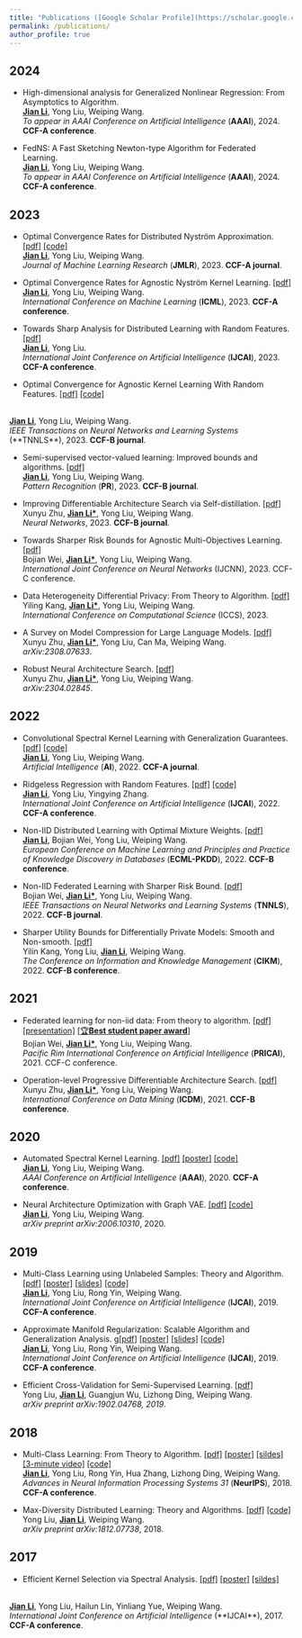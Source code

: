 ```yaml
---
title: "Publications ([Google Scholar Profile](https://scholar.google.com/citations?user=IAJpTqYAAAAJ&hl=zh-CN))"
permalink: /publications/
author_profile: true
---
```

## 2024

* High-dimensional analysis for Generalized Nonlinear Regression: From Asymptotics to Algorithm. <br>
<u><b>Jian Li</b></u>, Yong Liu, Weiping Wang. <br>
<i>To appear in AAAI Conference on Artificial Intelligence </i> (**AAAI**), 2024. <b>CCF-A conference</b>.

* FedNS: A Fast Sketching Newton-type Algorithm for Federated Learning. <br>
<u><b>Jian Li</b></u>, Yong Liu, Weiping Wang. <br>
<i>To appear in AAAI Conference on Artificial Intelligence </i> (**AAAI**), 2024. <b>CCF-A conference</b>.

## 2023

* Optimal Convergence Rates for Distributed Nyström Approximation. 
[[pdf]](https://jmlr.org/papers/volume24/21-1049/21-1049.pdf)
[[code]](https://github.com/superlj666/DNystroem) <br>
<u><b>Jian Li</b></u>, Yong Liu, Weiping Wang. <br>
<i>Journal of Machine Learning Research</i> (**JMLR**), 2023. <b>CCF-A journal</b>.

* Optimal Convergence Rates for Agnostic Nyström Kernel Learning.
[[pdf]](https://openreview.net/forum?id=S3d9SwhRKh) <br>
<u><b>Jian Li</b></u>, Yong Liu, Weiping Wang. <br>
<i>International Conference on Machine Learning </i> (**ICML**), 2023. <b>CCF-A conference</b>.

* Towards Sharp Analysis for Distributed Learning with Random Features. [[pdf]](https://www.ijcai.org/proceedings/2023/0436.pdf) <br>
<u><b>Jian Li</b></u>, Yong Liu. <br>
<i>International Joint Conference on Artificial Intelligence</i> (**IJCAI**), 2023. <b>CCF-A conference</b>.

* Optimal Convergence for Agnostic Kernel Learning With Random Features.
[[pdf]](https://ieeexplore.ieee.org/abstract/document/10304308)
[[code]](https://github.com/superlj666/Agnostic-RF)
<br>
<u><b>Jian Li</b></u>, Yong Liu, Weiping Wang.  <br>
<i>IEEE Transactions on Neural Networks and Learning Systems</i> (**TNNLS**), 2023. <b>CCF-B journal</b>.

* Semi-supervised vector-valued learning: Improved bounds and algorithms. 
[[pdf]](https://www.sciencedirect.com/science/article/pii/S0031320323000572) <br>
<u><b>Jian Li</b></u>, Yong Liu, Weiping Wang.  <br>
<i>Pattern Recognition</i> (**PR**), 2023. <b>CCF-B journal</b>.

* Improving Differentiable Architecture Search via Self-distillation.
[[pdf]](https://doi.org/10.1016/j.neunet.2023.08.062) <br>
Xunyu Zhu, <u><b>Jian Li*</b></u>, Yong Liu, Weiping Wang.  <br>
<i>Neural Networks</i>, 2023. <b>CCF-B journal</b>.

* Towards Sharper Risk Bounds for Agnostic Multi-Objectives Learning. [[pdf]](https://ieeexplore.ieee.org/document/10191519) <br>
Bojian Wei, <u><b>Jian Li*</b></u>, Yong Liu, Weiping Wang. <br>
<i>International Joint Conference on Neural Networks</i> (IJCNN), 2023. CCF-C conference.

* Data Heterogeneity Differential Privacy: From Theory to Algorithm. [[pdf]](https://doi.org/10.1007/978-3-031-35995-8_9) <br>
Yiling Kang, <u><b>Jian Li*</b></u>, Yong Liu, Weiping Wang. <br>
<i>International Conference on Computational Science</i> (ICCS), 2023.

* A Survey on Model Compression for Large Language Models.
[[pdf]](https://arxiv.org/abs/2308.07633) <br>
Xunyu Zhu, <u><b>Jian Li*</b></u>, Yong Liu, Can Ma, Weiping Wang.  <br>
<i> arXiv:2308.07633</i>.

* Robust Neural Architecture Search.
[[pdf]](https://arxiv.org/abs/2304.02845) <br>
Xunyu Zhu, <u><b>Jian Li*</b></u>, Yong Liu, Weiping Wang.  <br>
<i> arXiv:2304.02845</i>.

## 2022

* Convolutional Spectral Kernel Learning with Generalization Guarantees.
[[pdf]](https://doi.org/10.1016/j.artint.2022.103803)
[[code]](https://github.com/superlj666/CSKN/) <br>
<u><b>Jian Li</b></u>, Yong Liu, Weiping Wang. <br>
<i>Artificial Intelligence</i> (**AI**), 2022. <b>CCF-A journal</b>.

* Ridgeless Regression with Random Features.
[[pdf]](https://www.ijcai.org/proceedings/2022/0445.pdf)
[[code]](https://github.com/superlj666/Ridgeless-Regression-with-Random-Features) <br>
<u><b>Jian Li</b></u>, Yong Liu, Yingying Zhang. <br>
<i>International Joint Conference on Artificial Intelligence</i> (**IJCAI**), 2022. <b>CCF-A conference</b>.

* Non-IID Distributed Learning with Optimal Mixture Weights. 
[[pdf]](https://2022.ecmlpkdd.org/wp-content/uploads/2022/09/sub_1304.pdf) <br>
<u><b>Jian Li</b></u>, Bojian Wei, Yong Liu, Weiping Wang. <br>
<i>European Conference on Machine Learning and Principles and Practice of Knowledge Discovery in Databases</i> (**ECML-PKDD**), 2022. <b>CCF-B conference</b>.

* Non-IID Federated Learning with Sharper Risk Bound.
[[pdf]](https://doi.org/10.1109/TNNLS.2022.3213187) <br>
Bojian Wei, <u><b>Jian Li*</b></u>, Yong Liu, Weiping Wang.  <br>
<i>IEEE Transactions on Neural Networks and Learning Systems</i> (**TNNLS**), 2022. <b>CCF-B journal</b>.

* Sharper Utility Bounds for Differentially Private Models: Smooth and Non-smooth.
[[pdf]](https://doi.org/10.1145/3511808.3557451) <br>
Yilin Kang, Yong Liu, <u><b>Jian Li</b></u>, Weiping Wang. <br>
<i>The Conference on Information and Knowledge Management</i> (**CIKM**), 2022. <b>CCF-B conference</b>.


## 2021
* Federated learning for non-iid data: From theory to algorithm. 
[[pdf]](https://link.springer.com/chapter/10.1007/978-3-030-89188-6_3)
[[presentation]](https://lijian.ac.cn/files/2021/FL_for_noniid_data_presentation.pdf)
[[🏆<b>Best student paper award</b>]](https://lijian.ac.cn/files/2021/PRICAI-2021-best-student-paper.png)<br>
Bojian Wei, <u><b>Jian Li*</b></u>, Yong Liu, Weiping Wang. <br>
<i>Pacific Rim International Conference on Artificial Intelligence</i> (**PRICAI**), 2021. CCF-C conference.

* Operation-level Progressive Differentiable Architecture Search.
[[pdf]](https://ieeexplore.ieee.org/document/9679197) <br>
Xunyu Zhu, <u><b>Jian Li*</b></u>, Yong Liu, Weiping Wang. <br> 
<i>International Conference on Data Mining</i> (**ICDM**), 2021. <b>CCF-B conference</b>.

## 2020

* Automated Spectral Kernel Learning. 
[[pdf]](https://ojs.aaai.org/index.php/AAAI/article/view/5892)
[[poster]](https://lijian.ac.cn/files/2020_AAAI_ASKL/2020_AAAI_AKSL_poster.pdf)
[[code]](https://github.com/superlj666/Automated-Spectral-Kernel-Learning) <br>
<u><b>Jian Li</b></u>, Yong Liu, Weiping Wang. <br>
<i>AAAI Conference on Artificial Intelligence</i> (**AAAI**), 2020. <b>CCF-A conference</b>.

* Neural Architecture Optimization with Graph VAE.
[[pdf]](https://arxiv.org/pdf/2006.10310.pdf)
[[code]](https://github.com/superlj666/NGAE) <br>
<u><b>Jian Li</b></u>, Yong Liu, Weiping Wang. <br>
<i>arXiv preprint arXiv:2006.10310</i>, 2020.


## 2019
* Multi-Class Learning using Unlabeled Samples: Theory and Algorithm. 
[[pdf]](https://www.ijcai.org/proceedings/2019/0399.pdf)
[[poster]](https://lijian.ac.cn/files/2019_IJCAI_MC/2019_MC_LRC_SSL_poster.pdf)
[[slides]](https://lijian.ac.cn/files/2019_IJCAI_MC/2019_MC_LRC_SSL_slides.pdf)
[[code]](https://github.com/superlj666/Multi-Class-Learning-using-Unlabeled-Samples-Theory-and-Algorithm) <br>
<u><b>Jian Li</b></u>, Yong Liu, Rong Yin, Weiping Wang.  <br>
<i>International Joint Conference on Artificial Intelligence</i> (**IJCAI**), 2019. <b>CCF-A conference</b>.

* Approximate Manifold Regularization: Scalable Algorithm and Generalization Analysis. 
g[[pdf]](https://www.ijcai.org/proceedings/2019/0400.pdf)
[[poster]](https://lijian.ac.cn/files/2019_IJCAI_LapRLS/2019_LapRLS_Nyström_PCG_poster.pdf)
[[slides]](https://lijian.ac.cn/files/2019_IJCAI_LapRLS/2019_LapRLS_Nyström_PCG_slides.pdf)
[[code]](https://github.com/superlj666/Approximate-Manifold-Regularization-Scalable-Algorithm-and-Generalization-Analysis) <br>
<u><b>Jian Li</b></u>, Yong Liu, Rong Yin, Weiping Wang. <br>
<i>International Joint Conference on Artificial Intelligence</i> (**IJCAI**), 2019. <b>CCF-A conference</b>.

* Efficient Cross-Validation for Semi-Supervised Learning. 
[[pdf]](https://arxiv.org/pdf/1902.04768) <br>
Yong Liu, <u><b>Jian Li</b></u>, Guangjun Wu, Lizhong Ding, Weiping Wang. <br>
<i>arXiv preprint arXiv:1902.04768, 2019</i>.

## 2018
* Multi-Class Learning: From Theory to Algorithm. 
[[pdf]](https://proceedings.neurips.cc/paper/2018/file/1141938ba2c2b13f5505d7c424ebae5f-Paper.pdf)
[[poster]](https://lijian.ac.cn/files/2018_NeurIPS_MC/mc-lrc-nips-poster.pdf)
[[sildes]](https://lijian.ac.cn/files/2018_NeurIPS_MC/mc-lrc-nips-slides.pdf)
[[3-minute video]](https://youtu.be/mE_RpgWuKK8)
[[code]](https://github.com/superlj666/Multi-Class-Learning-From-Theory-to-Algorithm) <br>
<u><b>Jian Li</b></u>, Yong Liu, Rong Yin, Hua Zhang, Lizhong Ding, Weiping Wang. <br>
<i>Advances in Neural Information Processing Systems 31</i> (**NeurIPS**), 2018. <b>CCF-A conference</b>.

* Max-Diversity Distributed Learning: Theory and Algorithms. 
[[pdf]](https://arxiv.org/pdf/1812.07738.pdf)
[[code]](https://arxiv.org/pdf/1812.07738) <br>
Yong Liu, <u><b>Jian Li</b></u>, Weiping Wang. <br>
<i>arXiv preprint arXiv:1812.07738</i>, 2018.

## 2017
* Efficient Kernel Selection via Spectral Analysis. 
[[pdf]](https://www.ijcai.org/proceedings/2017/0295.pdf)
[[poster]](https://lijian.ac.cn/files/2017_IJCAI_KS/ijicai-poster-0816.pdf)
[[sildes]](https://lijian.ac.cn/files/2017_IJCAI_KS/IJCAI_presentation.pptx)
<br>
<u><b>Jian Li</b></u>, Yong Liu, Hailun Lin, Yinliang Yue, Weiping Wang. <br>
<i>International Joint Conference on Artificial Intelligence</i> (**IJCAI**), 2017. <b>CCF-A conference</b>.